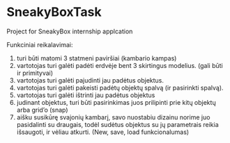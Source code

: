 # SneakyBoxTask
Project for SneakyBox internship applcation

Funkciniai reikalavimai:
1. turi būti matomi 3 statmeni paviršiai (kambario kampas)
2. vartotojas turi galėti padėti erdvėje bent 3 skirtingus modelius. (gali būti ir primityvai)
3. vartotojas turi galėti pajudinti jau padėtus objektus.
4. vartotojas turi galėti pakeisti padėtų objektų spalvą (ir pasirinkti spalvą).
5. vartotojas turi galėti ištrinti jau padėtus objektus
6. judinant objektus, turi būti pasirinkimas juos prilipinti prie kitų objektų arba grid’o (snap)
7. aišku susikūrę svajonių kambarį, savo nuostabiu dizainu norime juo pasidalinti su draugais,
todėl sudėtus objektus su jų parametrais reikia išsaugoti, ir vėliau atkurti. (New, save, load
funkcionalumas)
